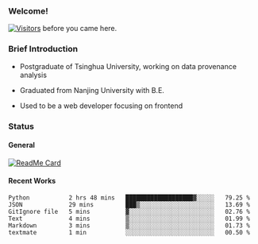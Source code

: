 ### Welcome!

[![Visitors](https://visitor-badge.laobi.icu/badge?page_id=HermitSun.HermitSun)]() before you came here.

### Brief Introduction

- Postgraduate of Tsinghua University, working on data provenance analysis

- Graduated from Nanjing University with B.E.

- Used to be a web developer focusing on frontend

### Status

#### General

[![ReadMe Card](https://github-readme-stats.hermitsun.vercel.app/api?username=HermitSun&count_private=true&show_icons=true)]()

#### Recent Works

<!--START_SECTION:waka-->

```text
Python           2 hrs 48 mins   ███████████████████▓░░░░░   79.25 %
JSON             29 mins         ███▒░░░░░░░░░░░░░░░░░░░░░   13.69 %
GitIgnore file   5 mins          ▓░░░░░░░░░░░░░░░░░░░░░░░░   02.76 %
Text             4 mins          ▒░░░░░░░░░░░░░░░░░░░░░░░░   01.99 %
Markdown         3 mins          ▒░░░░░░░░░░░░░░░░░░░░░░░░   01.73 %
textmate         1 min           ░░░░░░░░░░░░░░░░░░░░░░░░░   00.50 %
```

<!--END_SECTION:waka-->

